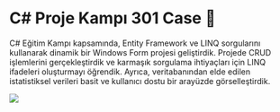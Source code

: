 
# C# Proje Kampı 301 Case 🚀

C# Eğitim Kampı kapsamında, Entity Framework ve LINQ sorgularını kullanarak dinamik bir Windows Form projesi geliştirdik. Projede CRUD işlemlerini gerçekleştirdik ve karmaşık sorgulama ihtiyaçları için LINQ ifadeleri oluşturmayı öğrendik. Ayrıca, veritabanından elde edilen istatistiksel verileri basit ve kullanıcı dostu bir arayüzde görselleştirdik.


<img src="https://github.com/bbvcbcvbcf/hg/blob/main/Ekran%20g%C3%B6r%C3%BCnt%C3%BCs%C3%BC%202024-12-08%20233242.png" width="auto">


